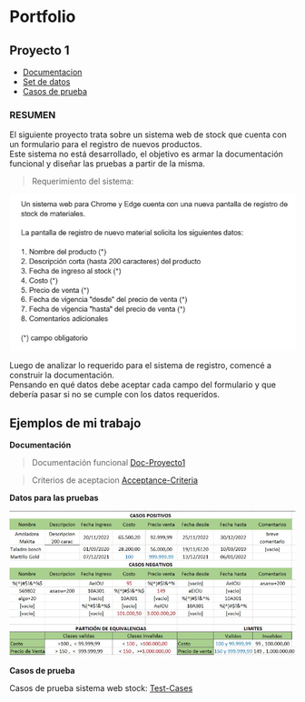 # Portfolio

## Proyecto 1

 
* [Documentacion]()   
* [Set de datos]()  
* [Casos de prueba]()    
    
    
### RESUMEN  

El siguiente proyecto trata sobre un sistema web de stock que cuenta con un formulario para el registro de nuevos productos.        
Este sistema no está desarrollado, el objetivo es armar la documentación funcional y diseñar las pruebas a partir de la misma.



> Requerimiento del sistema: 


![](https://github.com/Pablo-n15/Portfolio/blob/main/requerimiento1.jpg)  


Luego de analizar lo requerido para el sistema de registro, comencé a construir la documentación.  
Pensando en qué datos debe aceptar cada campo del formulario y que debería pasar si no se cumple con los datos requeridos.  
 
 ## Ejemplos de mi trabajo
 
__Documentación__  

>Documentación funcional [Doc-Proyecto1](https://drive.google.com/file/d/1-m6j8l_vZMNgMXNQ6ZT0M19u9D782TLh/view?usp=share_link)  
  
>Criterios de aceptacion [Acceptance-Criteria](https://drive.google.com/file/d/1zGhadC5V0osEw9xVshkq32J_4Yy8kjF4/view?usp=share_link)

__Datos para las pruebas__

![](https://github.com/Pablo-n15/Portfolio/blob/main/set-datos.jpg)

__Casos de prueba__ 

Casos de prueba sistema web stock: [Test-Cases](https://docs.google.com/spreadsheets/d/1tM3ITyyDkT8uZyhExpO4nT3Whadfd4TB/edit?usp=share_link&ouid=105176983608863755433&rtpof=true&sd=true)




